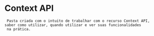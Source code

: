 # Context API

     Pasta criada com o intuito de trabalhar com o recurso Context API, saber como utilizar, quando utilizar e ver suas funcionalidades
     na prática.
